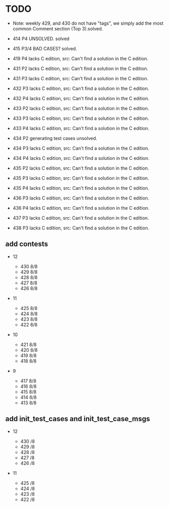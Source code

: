 # TODO

- Note: weekly 429, and 430 do not have "tags", we simply add the most common Comment section (Top 3).solved.

- 414 P4 UNSOLVED. solved
- 415 P3/4 BAD CASES? solved.
- 419 P4 lacks C edition, src: Can't find a solution in the C edition.
- 431 P2 lacks C edition, src: Can't find a solution in the C edition.
- 431 P3 lacks C edition, src: Can't find a solution in the C edition.
- 432 P3 lacks C edition, src: Can't find a solution in the C edition.
- 432 P4 lacks C edition, src: Can't find a solution in the C edition.
- 433 P2 lacks C edition, src: Can't find a solution in the C edition.
- 433 P3 lacks C edition, src: Can't find a solution in the C edition.
- 433 P4 lacks C edition, src: Can't find a solution in the C edition.
- 434 P2 generating test cases unsolved.
- 434 P3 lacks C edition, src: Can't find a solution in the C edition.
- 434 P4 lacks C edition, src: Can't find a solution in the C edition.
- 435 P2 lacks C edition, src: Can't find a solution in the C edition.
- 435 P3 lacks C edition, src: Can't find a solution in the C edition.
- 435 P4 lacks C edition, src: Can't find a solution in the C edition.
- 436 P3 lacks C edition, src: Can't find a solution in the C edition.
- 436 P4 lacks C edition, src: Can't find a solution in the C edition.
- 437 P3 lacks C edition, src: Can't find a solution in the C edition.
- 438 P3 lacks C edition, src: Can't find a solution in the C edition.

## add contests

- 12
    - 430 8/8
    - 429 8/8
    - 428 8/8
    - 427 8/8
    - 426 8/8

- 11 
    - 425 8/8
    - 424 8/8
    - 423 8/8
    - 422 8/8

- 10
    - 421 8/8
    - 420 8/8
    - 419 8/8
    - 418 8/8
    
- 9
    - 417 8/8
    - 416 8/8
    - 415 8/8
    - 414 8/8
    - 413 8/8 

## add init_test_cases and init_test_case_msgs

- 12
    - 430 /8
    - 429 /8
    - 428 /8
    - 427 /8
    - 426 /8

- 11 
    - 425 /8
    - 424 /8
    - 423 /8
    - 422 /8
    